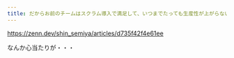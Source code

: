 ```yaml
---
title: だからお前のチームはスクラム導入で満足して、いつまでたっても生産性が上がらないんだよ
---
```


https://zenn.dev/shin_semiya/articles/d735f42f4e61ee

なんか心当たりが・・・

